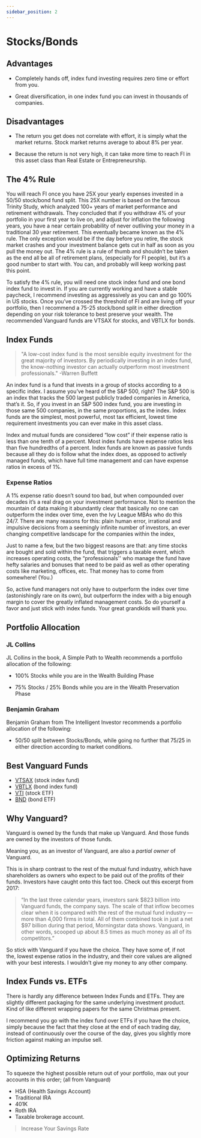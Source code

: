 ```yaml
---
sidebar_position: 2
---
```


# Stocks/Bonds

## Advantages

* Completely hands off, index fund investing requires zero time or effort from you.

* Great diversification, in one index fund you can invest in thousands of companies.

## Disadvantages

* The return you get does not correlate with effort, it is simply what the market returns. Stock market returns average to about 8% per year.

* Because the return is not very high, it can take more time to reach FI in this asset class than Real Estate or Entrepreneurship.

## The 4% Rule

You will reach FI once you have 25X your yearly expenses invested in a 50/50 stock/bond fund split. This 25X number is based on the famous Trinity Study, which analyzed 100+ years of market performance and retirement withdrawals. They concluded that if you withdraw 4% of your portfolio in your first year to live on, and adjust for inflation the following years, you have a near certain probability of never outliving your money in a traditional 30 year retirement. This eventually became known as the 4% rule. The only exception would be if the day before you retire, the stock market crashes and your investment balance gets cut in half as soon as you pull the money out. The 4% rule is a rule of thumb and shouldn’t be taken as the end all be all of retirement plans, (especially for FI people), but it’s a good number to start with. You can, and probably will keep working past this point. 

To satisfy the 4% rule, you will need one stock index fund and one bond index fund to invest in. If you are currently working and have a stable paycheck, I recommend investing as aggressively as you can and go 100% in US stocks. Once you’ve crossed the threshold of FI and are living off your portfolio, then I recommend a 75-25 stock/bond split in either direction depending on your risk tolerance to best preserve your wealth. The recommended Vanguard funds are VTSAX for stocks, and VBTLX for bonds.

## Index Funds

>"A low-cost index fund is the most sensible equity investment for the great majority of investors. By periodically investing in an index fund, the know-nothing investor can actually outperform most investment professionals." -Warren Buffett

An index fund is a fund that invests in a group of stocks according to a specific index. I assume you’ve heard of the S&P 500, right? The S&P 500 is an index that tracks the 500 largest publicly traded companies in America, that’s it. So, if you invest in an S&P 500 index fund, you are investing in those same 500 companies, in the same proportions, as the index. Index funds are the simplest, most powerful, most tax efficient, lowest time requirement investments you can ever make in this asset class. 

Index and mutual funds are considered “low cost” if their expense ratio is less than one tenth of a percent. Most index funds have expense ratios less than five hundredths of a percent. Index funds are known as passive funds because all they do is follow what the index does, as opposed to actively managed funds, which have full time management and can have expense ratios in excess of 1%.

### Expense Ratios

A 1% expense ratio doesn’t sound too bad, but when compounded over decades it’s a real drag on your investment performance. Not to mention the mountain of data making it abundantly clear that basically no one can outperform the index over time, even the Ivy League MBAs who do this 24/7. There are many reasons for this:
plain human error, 
irrational and impulsive decisions from a seemingly infinite number of investors, 
an ever changing competitive landscape for the companies within the index,

Just to name a few, but the two biggest reasons are that: 
any time stocks are bought and sold within the fund, that triggers a taxable event, which increases operating costs, 
the “professionals'' who manage the fund have hefty salaries and bonuses that need to be paid as well as other operating costs like marketing, offices, etc. That money has to come from somewhere! (You.)

So, active fund managers not only have to outperform the index over time (astonishingly rare on its own), but outperform the index with a big enough margin to cover the greatly inflated management costs. So do yourself a favor and just stick with index funds. Your great grandkids will thank you.

## Portfolio Allocation

### JL Collins

JL Collins in the book, A Simple Path to Wealth recommends a portfolio allocation of the following:

- 100% Stocks while you are in the Wealth Building Phase

- 75% Stocks / 25% Bonds while you are in the Wealth Preservation Phase

### Benjamin Graham

Benjamin Graham from The Intelligent Investor recommends a portfolio allocation of the following:

- 50/50 split between Stocks/Bonds, while going no further that 75/25 in either direction according to market conditions.

## Best Vanguard Funds

- [VTSAX](https://investor.vanguard.com/mutual-funds/profile/vtsax) (stock index fund)
- [VBTLX](https://investor.vanguard.com/mutual-funds/profile/VBTLX) (bond index fund)
- [VTI](https://investor.vanguard.com/etf/profile/VTI) (stock ETF)
- [BND](https://investor.vanguard.com/etf/profile/BND) (bond ETF)

## Why Vanguard?

Vanguard is owned by the funds that make up Vanguard. And those funds are owned by the investors of those funds. 

Meaning you, as an investor of Vanguard, are also a *partial owner* of Vanguard. 

This is in sharp contrast to the rest of the mutual fund industry, which have shareholders as owners who expect to be paid out of the profits of their funds. Investors have caught onto this fact too. Check out this excerpt from 2017:

>“In the last three calendar years, investors sank $823 billion into Vanguard funds, the company says. The scale of that inflow becomes clear when it is compared with the rest of the mutual fund industry — more than 4,000 firms in total. All of them combined took in just a net $97 billion during that period, Morningstar data shows. Vanguard, in other words, scooped up about 8.5 times as much money as all of its competitors.”

So stick with Vanguard if you have the choice. They have some of, if not the, lowest expense ratios in the industry, and their core values are aligned with your best interests. I wouldn't give my money to any other company.

## Index Funds vs. ETFs

There is hardly any difference between Index Funds and ETFs. They are slightly different packaging for the same underlying investment product. Kind of like different wrapping papers for the same Christmas present.

I recommend you go with the index fund over ETFs if you have the choice, simply because the fact that they close at the end of each trading day, instead of continuously over the course of the day, gives you slightly more friction against making an impulse sell. 

## Optimizing Returns

To squeeze the highest possible return out of your portfolio, max out your accounts in this order; (all from Vanguard)
- HSA (Health Savings Account) 
- Traditional IRA
- 401K
- Roth IRA
- Taxable brokerage account.

>Increase Your Savings Rate